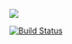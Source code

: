 ![](https://cdn.chenyanzhe.com/images/logo_with_text.png)

[![Build Status](https://travis-ci.org/chenyanzhe/chenyanzhe.com.svg?branch=master)](https://travis-ci.org/chenyanzhe/chenyanzhe.com)

